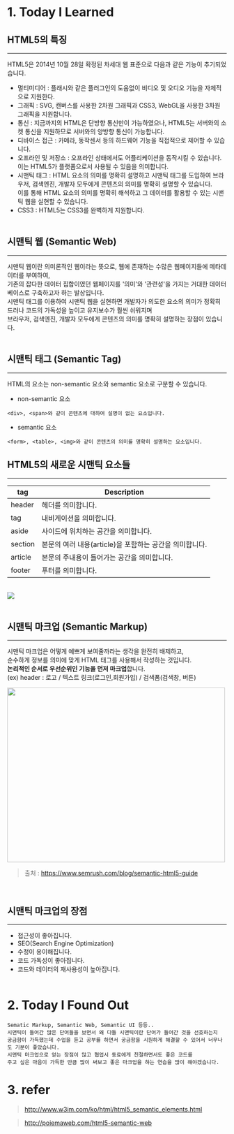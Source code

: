 # 1. Today I Learned

## HTML5의 특징
---
HTML5은 2014년 10월 28일 확정된 차세대 웹 표준으로 다음과 같은 기능이 추기되었습니다.<br/>
* 멀티미디어 : 플래시와 같은 플러그인의 도움없이 비디오 및 오디오 기능을 자체적으로 지원한다.
* 그래픽 : SVG, 캔버스를 사용한 2차원 그래픽과 CSS3, WebGL을 사용한 3차원 그래픽을 지원합니다.
* 통신 : 지금까지의 HTML은 단방향 통신만이 가능하였으나, HTML5는 서버와의 소켓 통신을 지원하므로 서버와의 양방향 통신이 가능합니다.
* 디바이스 접근 : 카메라, 동작센서 등의 하드웨어 기능을 직접적으로 제어할 수 있습니다.
* 오프라인 및 저장소 : 오프라인 상태에서도 어플리케이션을 동작시킬 수 있습니다. 이는 HTML5가 플랫폼으로서 사용될 수 있음을 의미합니다.
* 시맨틱 태그 : HTML 요소의 의미를 명확히 설명하고 시맨틱 태그를 도입하여 브라우저, 검색엔진, 개발자 모두에게 콘텐츠의 의미를 명확히 설명할 수 있습니다.<br/> 이를 통해 HTML 요소의 의미를 명확히 해석하고 그 데이터를 활용할 수 있는 시맨틱 웹을 실현할 수 있습니다.
* CSS3 : HTML5는 CSS3를 완벽하게 지원합니다.<br/><br/>

## 시맨틱 웹 (Semantic Web)
---
시맨틱 웹이란 의미론적인 웹이라는 뜻으로, 웹에 존재하는 수많은 웹페이지들에 메타데이터를 부여하여,<br/>
기존의 잡다한 데이터 집합이였던 웹페이지를 '의미'와 '관련성'을 가지는 거대한 데이터베이스로
구축하고자 하는 발상입니다.<br/>
시맨틱 태그를 이용하여 시맨틱 웹을 실현하면 개발자가 의도한 요소의 의미가 정확히 드러나 코드의 가독성을 높이고 유지보수가 훨씬 쉬워지며<br/> 브라우저, 검색엔진, 개발자 모두에게 콘텐츠의 의미를 명확히 설명하는 장점이 있습니다.<br/><br/>

## 시맨틱 태그 (Semantic Tag)
---
HTML의 요소는 non-semantic 요소와 semantic 요소로 구분할 수 있습니다.
* non-semantic 요소
```
<div>, <span>와 같이 콘텐츠에 대하여 설명이 없는 요소입니다.
```

* semantic 요소
```
<form>, <table>, <img>와 같이 콘텐츠의 의미를 명확히 설명하는 요소입니다.
```

## HTML5의 새로운 시맨틱 요소들
---
|tag|Description|
|------|------|
|header|헤더를 의미합니다.|
|tag|내비게이션을 의미합니다.|
|aside|사이드에 위치하는 공간을 의미합니다.|
|section|본문의 여러 내용(article)을 포함하는 공간을 의미합니다.|
|article|본문의 주내용이 들어가는 공간을 의미합니다.|
|footer|푸터를 의미합니다.|

<br/>
<img src="http://www.w3im.com/html/img_sem_elements.gif">
<br/><br/>

## 시맨틱 마크업 (Semantic Markup)
---
시맨틱 마크업은 어떻게 예쁘게 보여줄까라는 생각을 완전히 배제하고,<br/>
순수하게 정보를 의미에 맞게 HTML 태그를 사용해서 작성하는 것입니다.<br/>
<strong>논리적인 순서로 우선순위인 기능을 먼저 마크업</strong>합니다.<br/>
(ex) header : 로고 / 텍스트 링크(로그인,회원가입) / 검색폼(검색창, 버튼)<br/>
 
<img src="https://d30cz2g5jd7t8z.cloudfront.net/media/cf/a3/cfa391b0c6961710afe56a82e1b26ea0/resize/885x666/full-semantic-html5-markup-ok-kalicube.png" width=500 height=400>

> 출처 : https://www.semrush.com/blog/semantic-html5-guide

<br/>

## 시맨틱 마크업의 장점
---
* 접근성이 좋아집니다.
* SEO(Search Engine Optimization)
* 수정이 용이해집니다.
* 코드 가독성이 좋아집니다.
* 코드와 데이터의 재사용성이 높아집니다.
<br/><br/>

# 2. Today I Found Out
```
Sematic Markup, Semantic Web, Semantic UI 등등..
시맨틱이 들어간 많은 단어들을 보면서 왜 다들 시맨틱이란 단어가 들어간 것을 선호하는지
궁금함이 가득했는데 수업을 듣고 공부를 하면서 궁금함을 시원하게 해결할 수 있어서 너무나도 기분이 좋았습니다. 
시맨틱 마크업으로 얻는 장점이 많고 협업시 동료에게 친절하면서도 좋은 코드를
주고 싶은 마음이 가득한 만큼 많이 써보고 좋은 마크업을 하는 연습을 많이 해야겠습니다.
```

# 3. refer
> http://www.w3im.com/ko/html/html5_semantic_elements.html

> http://poiemaweb.com/html5-semantic-web

